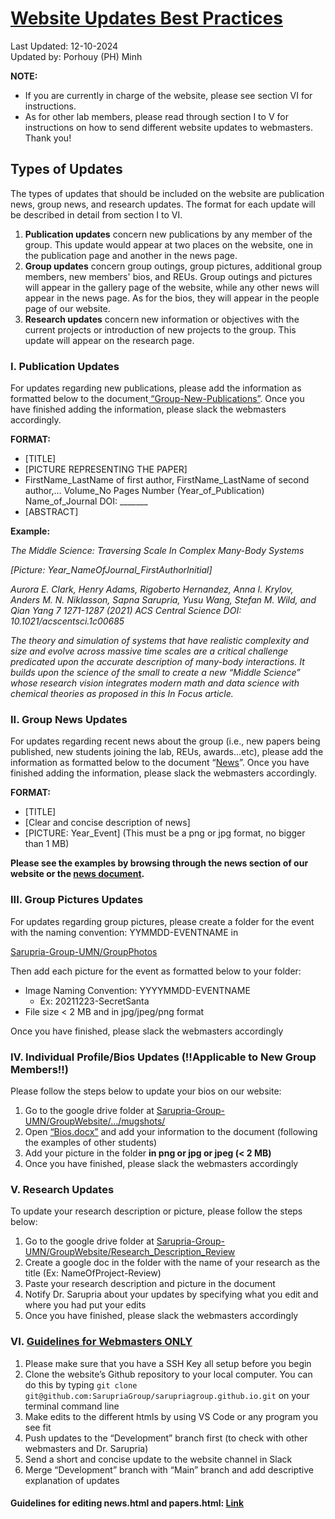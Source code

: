 # [Website Updates Best Practices](https://docs.google.com/document/d/16CKtHjKzPj2LLqS0tFQlL2jCTr1Omqot/edit)
Last Updated: 12-10-2024 <br/>
Updated by: Porhouy (PH) Minh

**NOTE:** <br/>
- If you are currently in charge of the website, please see section VI for instructions. 
- As for other lab members, please read through section I to V for instructions on how to send different website updates to webmasters. Thank you!

## Types of Updates

The types of updates that should be included on the website are publication news, group news, and research updates. The format for each update will be described in detail from section I to VI. 

1) **Publication updates** concern new publications by any member of the group. This update would appear at two places on the website, one in the publication page and another in the news page. 
2) **Group updates** concern group outings, group pictures, additional group members, new members' bios, and REUs. Group outings and pictures will appear in the gallery page of the website, while any other news will appear in the news page. As for the bios, they will appear in the people page of our website. 
3) **Research updates** concern new information or objectives with the current projects or introduction of new projects to the group. This update will appear on the research page.

### I. Publication Updates
For updates regarding new publications, please add the information as formatted below to the document[ “Group-New-Publications”](https://docs.google.com/document/d/1pgxeaMHtInkjudmMBUPGrDMKS3hh_7SpVVWQLvpx7No/edit?usp=share_link). Once you have finished adding the information, please slack the webmasters accordingly. <br/>
 
**FORMAT:**

- [TITLE]
- [PICTURE REPRESENTING THE PAPER] 
- FirstName_LastName of first author, FirstName_LastName of second author,… Volume_No Pages Number (Year_of_Publication) Name_of_Journal DOI: _______
- [ABSTRACT] 

**Example:** 

*The Middle Science: Traversing Scale In Complex Many-Body Systems*

*[Picture: Year_NameOfJournal_FirstAuthorInitial]* 

*Aurora E. Clark, Henry Adams, Rigoberto Hernandez, Anna I. Krylov, Anders M. N. Niklasson, Sapna Sarupria, Yusu Wang, Stefan M. Wild, and Qian Yang 7 1271-1287 (2021) ACS Central Science DOI: 10.1021/acscentsci.1c00685*

*The theory and simulation of systems that have realistic complexity and size and evolve across massive time scales are a critical challenge predicated upon the accurate description of many-body interactions. It builds upon the science of the small to create a new “Middle Science” whose research vision integrates modern math and data science with chemical theories as proposed in this In Focus article.*


### II. Group News Updates
For updates regarding recent news about the group (i.e., new papers being published, new students joining the lab, REUs, awards…etc), please add the information as formatted below to the document “[News](https://docs.google.com/document/d/15X8Re2-qlAqCfpWEngCeEDbCwIfKGrucBjdbLwY4pPA/edit?tab=t.0#heading=h.ffq2aog80c17)”. Once you have finished adding the information, please slack the webmasters accordingly. <br/>
 
**FORMAT:**

- [TITLE]
- [Clear and concise description of news] 
- [PICTURE: Year_Event] (This must be a png or jpg format, no bigger than 1 MB)

**Please see the examples by browsing through the news section of our website or the [news document](https://docs.google.com/document/d/15X8Re2-qlAqCfpWEngCeEDbCwIfKGrucBjdbLwY4pPA/edit?tab=t.0#heading=h.ffq2aog80c17).**

### III. Group Pictures Updates
For updates regarding group pictures, please create a folder for the event with the naming convention: YYMMDD-EVENTNAME in 

[Sarupria-Group-UMN/GroupPhotos](https://drive.google.com/drive/u/0/folders/1-qcyl18RwDLtz7hsq-5Jyh4rOKiaeI75) 

Then add each picture for the event as formatted below to your folder: 

- Image Naming Convention: YYYYMMDD-EVENTNAME
  - Ex: 20211223-SecretSanta
- File size < 2 MB and in jpg/jpeg/png format

Once you have finished, please slack the webmasters accordingly

### IV. Individual Profile/Bios Updates (!!Applicable to New Group Members!!)
Please follow the steps below to update your bios on our website: 

1) Go to the google drive folder at [Sarupria-Group-UMN/GroupWebsite/.../mugshots/](https://drive.google.com/drive/folders/10EKj7Um3qI-yHPwQ8IPoIgl_TiA2gSyQ?usp=sharing)
2) Open [“Bios.docx”](https://docs.google.com/document/d/11v5kfybkcqNM7XrBN1PpUBNZVCoIfKf5/edit?usp=share_link&ouid=114755699523492321653&rtpof=true&sd=true) and add your information to the document (following the examples of other students)
3) Add your picture in the folder **in png or jpg or jpeg (< 2 MB)**
4) Once you have finished, please slack the webmasters accordingly

### V. Research Updates
To update your research description or picture, please follow the steps below: 

1) Go to the google drive folder at [Sarupria-Group-UMN/GroupWebsite/Research_Description_Review](https://drive.google.com/drive/folders/1zw-LJxLza1TrTtW2Cbut26tN3PhdJT_a?usp=sharing)
2) Create a google doc in the folder with the name of your research as the title (Ex: NameOfProject-Review) 
3) Paste your research description and picture in the document 
4) Notify Dr. Sarupria about your updates by specifying what you edit and where you had put your edits
5) Once you have finished, please slack the webmasters accordingly

### VI. [Guidelines for Webmasters ONLY](https://docs.google.com/document/d/16CKtHjKzPj2LLqS0tFQlL2jCTr1Omqot/edit#heading=h.jmccr3u4x1sw)
1) Please make sure that you have a SSH Key all setup before you begin
2) Clone the website’s Github repository to your local computer. You can do this by typing `git clone git@github.com:SarupriaGroup/sarupriagroup.github.io.git` on your terminal command line  
3) Make edits to the different htmls by using VS Code or any program you see fit
4) Push updates to the “Development” branch first (to check with other webmasters and Dr. Sarupria)
5) Send a short and concise update to the website channel in Slack
6) Merge “Development” branch with “Main” branch and add descriptive explanation of updates

#### Guidelines for editing news.html and papers.html: [Link](https://docs.google.com/document/d/16CKtHjKzPj2LLqS0tFQlL2jCTr1Omqot/edit#heading=h.jmccr3u4x1sw)
